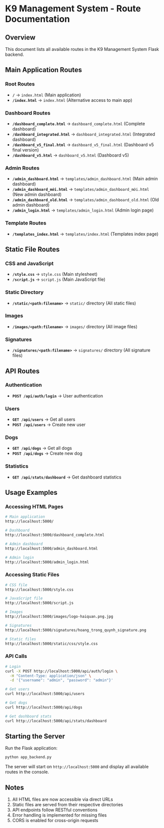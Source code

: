 # K9 Management System - Route Documentation

## Overview
This document lists all available routes in the K9 Management System Flask backend.

## Main Application Routes

### Root Routes
- **`/`** → `index.html` (Main application)
- **`/index.html`** → `index.html` (Alternative access to main app)

### Dashboard Routes
- **`/dashboard_complete.html`** → `dashboard_complete.html` (Complete dashboard)
- **`/dashboard_integrated.html`** → `dashboard_integrated.html` (Integrated dashboard)
- **`/dashboard_v5_final.html`** → `dashboard_v5_final.html` (Dashboard v5 final version)
- **`/dashboard_v5.html`** → `dashboard_v5.html` (Dashboard v5)

### Admin Routes
- **`/admin_dashboard.html`** → `templates/admin_dashboard.html` (Main admin dashboard)
- **`/admin_dashboard_mới.html`** → `templates/admin_dashboard_mới.html` (New admin dashboard)
- **`/admin_dashboard_old.html`** → `templates/admin_dashboard_old.html` (Old admin dashboard)
- **`/admin_login.html`** → `templates/admin_login.html` (Admin login page)

### Template Routes
- **`/templates_index.html`** → `templates/index.html` (Templates index page)

## Static File Routes

### CSS and JavaScript
- **`/style.css`** → `style.css` (Main stylesheet)
- **`/script.js`** → `script.js` (Main JavaScript file)

### Static Directory
- **`/static/<path:filename>`** → `static/` directory (All static files)

### Images
- **`/images/<path:filename>`** → `images/` directory (All image files)

### Signatures
- **`/signatures/<path:filename>`** → `signatures/` directory (All signature files)

## API Routes

### Authentication
- **`POST /api/auth/login`** → User authentication

### Users
- **`GET /api/users`** → Get all users
- **`POST /api/users`** → Create new user

### Dogs
- **`GET /api/dogs`** → Get all dogs
- **`POST /api/dogs`** → Create new dog

### Statistics
- **`GET /api/stats/dashboard`** → Get dashboard statistics

## Usage Examples

### Accessing HTML Pages
```bash
# Main application
http://localhost:5000/

# Dashboard
http://localhost:5000/dashboard_complete.html

# Admin dashboard
http://localhost:5000/admin_dashboard.html

# Admin login
http://localhost:5000/admin_login.html
```

### Accessing Static Files
```bash
# CSS file
http://localhost:5000/style.css

# JavaScript file
http://localhost:5000/script.js

# Images
http://localhost:5000/images/logo-haiquan.png.jpg

# Signatures
http://localhost:5000/signatures/hoang_trong_quynh_signature.png

# Static files
http://localhost:5000/static/css/style.css
```

### API Calls
```bash
# Login
curl -X POST http://localhost:5000/api/auth/login \
  -H "Content-Type: application/json" \
  -d '{"username": "admin", "password": "admin"}'

# Get users
curl http://localhost:5000/api/users

# Get dogs
curl http://localhost:5000/api/dogs

# Get dashboard stats
curl http://localhost:5000/api/stats/dashboard
```

## Starting the Server

Run the Flask application:
```bash
python app_backend.py
```

The server will start on `http://localhost:5000` and display all available routes in the console.

## Notes

1. All HTML files are now accessible via direct URLs
2. Static files are served from their respective directories
3. API endpoints follow RESTful conventions
4. Error handling is implemented for missing files
5. CORS is enabled for cross-origin requests

